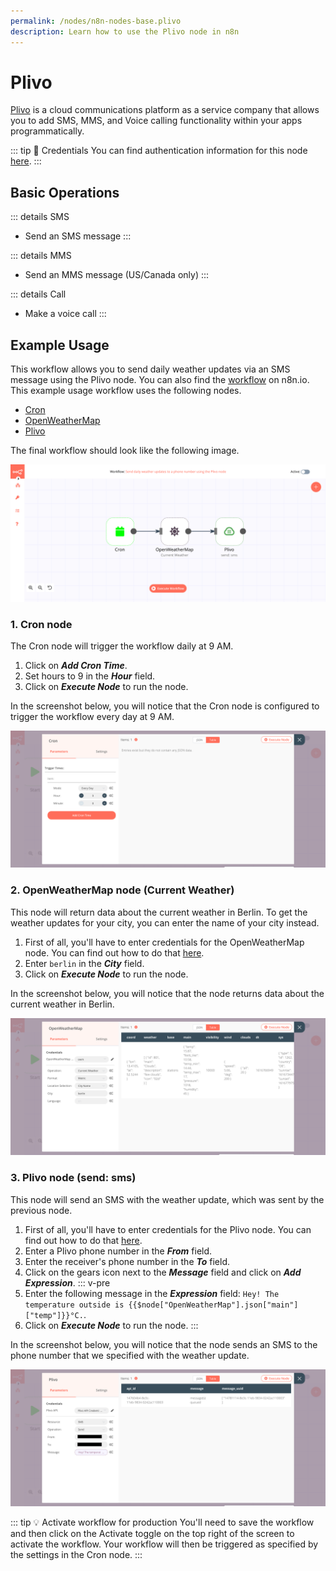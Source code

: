 ```yaml
---
permalink: /nodes/n8n-nodes-base.plivo
description: Learn how to use the Plivo node in n8n
---
```


# Plivo

[Plivo](https://www.plivo.com/) is a cloud communications platform as a service company that allows you to add SMS, MMS, and Voice calling functionality within your apps programmatically.

::: tip 🔑 Credentials
You can find authentication information for this node [here](../../../credentials/Plivo/README.md).
:::

## Basic Operations

::: details SMS
- Send an SMS message
:::

::: details MMS
- Send an MMS message (US/Canada only)
:::

::: details Call
- Make a voice call
:::

## Example Usage

This workflow allows you to send daily weather updates via an SMS message using the Plivo node. You can also find the [workflow](https://n8n.io/workflows/1005) on n8n.io. This example usage workflow uses the following nodes.
- [Cron](../../core-nodes/Cron/README.md)
- [OpenWeatherMap](../../nodes/OpenWeatherMap/README.md)
- [Plivo]()

The final workflow should look like the following image.

![A workflow with the Plivo node](./workflow.png)

### 1. Cron node

The Cron node will trigger the workflow daily at 9 AM.

1. Click on ***Add Cron Time***.
2. Set hours to 9 in the ***Hour*** field.
3. Click on ***Execute Node*** to run the node.

In the screenshot below, you will notice that the Cron node is configured to trigger the workflow every day at 9 AM.

![Using the Cron node to trigger the workflow daily at 9 am](./Cron_node.png)

### 2. OpenWeatherMap node (Current Weather)

This node will return data about the current weather in Berlin. To get the weather updates for your city, you can enter the name of your city instead.

1. First of all, you'll have to enter credentials for the OpenWeatherMap node. You can find out how to do that [here](../../../credentials/OpenWeatherMap/README.md).
2. Enter `berlin` in the ***City*** field.
3. Click on ***Execute Node*** to run the node.

In the screenshot below, you will notice that the node returns data about the current weather in Berlin.

![Using the OpenWeatherMap node to get weather updates for Berlin](./OpenWeatherMap_node.png)

### 3. Plivo node (send: sms)

This node will send an SMS with the weather update, which was sent by the previous node.

1. First of all, you'll have to enter credentials for the Plivo node. You can find out how to do that [here](../../../credentials/Plivo/README.md).
2. Enter a Plivo phone number in the ***From*** field.
3. Enter the receiver's phone number in the ***To*** field.
4. Click on the gears icon next to the ***Message*** field and click on ***Add Expression***.
::: v-pre
5. Enter the following message in the ***Expression*** field: `Hey! The temperature outside is {{$node["OpenWeatherMap"].json["main"]["temp"]}}°C.`.
6. Click on ***Execute Node*** to run the node.
:::

In the screenshot below, you will notice that the node sends an SMS to the phone number that we specified with the weather update.

![Using the Plivo node to send weather updates via SMS](./Plivo_node.png)

::: tip 💡 Activate workflow for production
You'll need to save the workflow and then click on the Activate toggle on the top right of the screen to activate the workflow. Your workflow will then be triggered as specified by the settings in the Cron node.
:::
